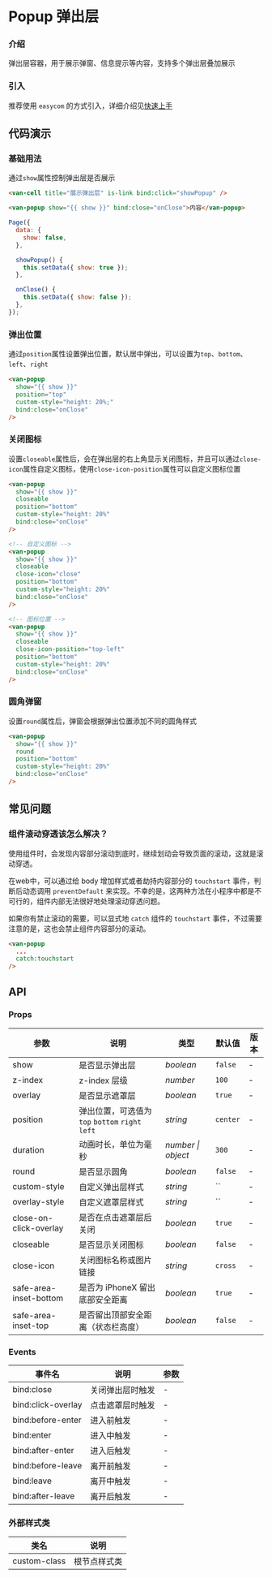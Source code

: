 # Popup 弹出层

### 介绍

弹出层容器，用于展示弹窗、信息提示等内容，支持多个弹出层叠加展示

### 引入

推荐使用 `easycom` 的方式引入，详细介绍见[快速上手](#/quickstart#easycom-mo-shi-tui-jian)

## 代码演示

### 基础用法

通过`show`属性控制弹出层是否展示

```html
<van-cell title="展示弹出层" is-link bind:click="showPopup" />

<van-popup show="{{ show }}" bind:close="onClose">内容</van-popup>
```

```javascript
Page({
  data: {
    show: false,
  },

  showPopup() {
    this.setData({ show: true });
  },

  onClose() {
    this.setData({ show: false });
  },
});
```

### 弹出位置

通过`position`属性设置弹出位置，默认居中弹出，可以设置为`top`、`bottom`、`left`、`right`

```html
<van-popup
  show="{{ show }}"
  position="top"
  custom-style="height: 20%;"
  bind:close="onClose"
/>
```

### 关闭图标

设置`closeable`属性后，会在弹出层的右上角显示关闭图标，并且可以通过`close-icon`属性自定义图标，使用`close-icon-position`属性可以自定义图标位置

```html
<van-popup
  show="{{ show }}"
  closeable
  position="bottom"
  custom-style="height: 20%"
  bind:close="onClose"
/>

<!-- 自定义图标 -->
<van-popup
  show="{{ show }}"
  closeable
  close-icon="close"
  position="bottom"
  custom-style="height: 20%"
  bind:close="onClose"
/>

<!-- 图标位置 -->
<van-popup
  show="{{ show }}"
  closeable
  close-icon-position="top-left"
  position="bottom"
  custom-style="height: 20%"
  bind:close="onClose"
/>
```

### 圆角弹窗

设置`round`属性后，弹窗会根据弹出位置添加不同的圆角样式

```html
<van-popup
  show="{{ show }}"
  round
  position="bottom"
  custom-style="height: 20%"
  bind:close="onClose"
/>
```

## 常见问题

### 组件滚动穿透该怎么解决？

使用组件时，会发现内容部分滚动到底时，继续划动会导致页面的滚动，这就是滚动穿透。

在web中，可以通过给 body 增加样式或者劫持内容部分的 `touchstart` 事件，判断后动态调用 `preventDefault` 来实现。不幸的是，这两种方法在小程序中都是不可行的，组件内部无法很好地处理滚动穿透问题。

如果你有禁止滚动的需要，可以显式地 `catch` 组件的 `touchstart` 事件，不过需要注意的是，这也会禁止组件内容部分的滚动。
```html
<van-popup
  ...
  catch:touchstart
/>
```

## API

### Props

| 参数 | 说明 | 类型 | 默认值 | 版本 |
| --- | --- | --- | --- | --- |
| show | 是否显示弹出层 | _boolean_ | `false` | - |
| z-index | z-index 层级 | _number_ | `100` | - |
| overlay | 是否显示遮罩层 | _boolean_ | `true` | - |
| position | 弹出位置，可选值为 `top` `bottom` `right` `left` | _string_ | `center` | - |
| duration | 动画时长，单位为毫秒 | _number \| object_ | `300` | - |
| round | 是否显示圆角 | _boolean_ | `false` | - |
| custom-style | 自定义弹出层样式 | _string_ | `` | - |
| overlay-style | 自定义遮罩层样式 | _string_ | `` | - |
| close-on-click-overlay | 是否在点击遮罩层后关闭 | _boolean_ | `true` | - |
| closeable | 是否显示关闭图标 | _boolean_ | `false` | - |
| close-icon | 关闭图标名称或图片链接 | _string_ | `cross` | - |
| safe-area-inset-bottom | 是否为 iPhoneX 留出底部安全距离 | _boolean_ | `true` | - |
| safe-area-inset-top | 是否留出顶部安全距离（状态栏高度） | _boolean_ | `false` | - |

### Events

| 事件名             | 说明             | 参数 |
| ------------------ | ---------------- | ---- |
| bind:close         | 关闭弹出层时触发 | -    |
| bind:click-overlay | 点击遮罩层时触发 | -    |
| bind:before-enter  | 进入前触发       | -    |
| bind:enter         | 进入中触发       | -    |
| bind:after-enter   | 进入后触发       | -    |
| bind:before-leave  | 离开前触发       | -    |
| bind:leave         | 离开中触发       | -    |
| bind:after-leave   | 离开后触发       | -    |

### 外部样式类

| 类名         | 说明         |
| ------------ | ------------ |
| custom-class | 根节点样式类 |
